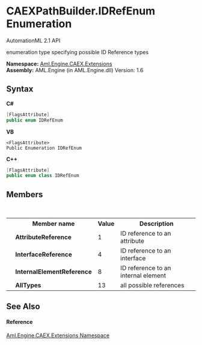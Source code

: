 # CAEXPathBuilder.IDRefEnum Enumeration
AutomationML 2.1 API 

enumeration type specifying possible ID Reference types

**Namespace:**&nbsp;<a href="N_Aml_Engine_CAEX_Extensions">Aml.Engine.CAEX.Extensions</a><br />**Assembly:**&nbsp;AML.Engine (in AML.Engine.dll) Version: 1.6

## Syntax

**C#**<br />
``` C#
[FlagsAttribute]
public enum IDRefEnum
```

**VB**<br />
``` VB
<FlagsAttribute>
Public Enumeration IDRefEnum
```

**C++**<br />
``` C++
[FlagsAttribute]
public enum class IDRefEnum
```


## Members
&nbsp;<table><tr><th></th><th>Member name</th><th>Value</th><th>Description</th></tr><tr><td /><td target="F:Aml.Engine.CAEX.Extensions.CAEXPathBuilder.IDRefEnum.AttributeReference">**AttributeReference**</td><td>1</td><td>ID reference to an attribute</td></tr><tr><td /><td target="F:Aml.Engine.CAEX.Extensions.CAEXPathBuilder.IDRefEnum.InterfaceReference">**InterfaceReference**</td><td>4</td><td>ID reference to an interface</td></tr><tr><td /><td target="F:Aml.Engine.CAEX.Extensions.CAEXPathBuilder.IDRefEnum.InternalElementReference">**InternalElementReference**</td><td>8</td><td>ID reference to an internal element</td></tr><tr><td /><td target="F:Aml.Engine.CAEX.Extensions.CAEXPathBuilder.IDRefEnum.AllTypes">**AllTypes**</td><td>13</td><td>all possible references</td></tr></table>

## See Also


#### Reference
<a href="N_Aml_Engine_CAEX_Extensions">Aml.Engine.CAEX.Extensions Namespace</a><br />